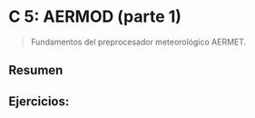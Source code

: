# C 5: AERMOD (parte 1)

> Fundamentos del preprocesador meteorológico AERMET.


## Resumen



## Ejercicios:


